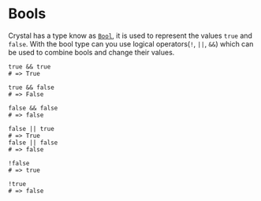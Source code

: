 # Bools

Crystal has a type know as [`Bool`][bools], it is used to represent the values `true` and `false`.
With the bool type can you use logical operators(`!`, `||`, `&&`) which can be used to combine bools and change their values.

```crystal
true && true
# => True

true && false
# => False

false && false
# => false

false || true
# => True
false || false
# => false

!false
# => true

!true
# => false
```

[bools]: https://crystal-lang.org/reference/1.7/syntax_and_semantics/literals/bool.html
